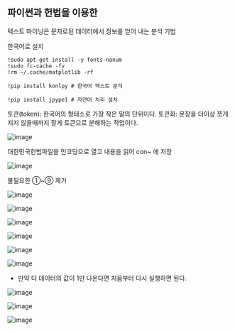 ## 파이썬과 헌법을 이용한 

텍스트 마이닝은 문자로된 데이터에서 정보를 얻어 내는 분석 기법

한국어로 설치

    !sudo apt-get install -y fonts-nanum
    !sudo fc-cache -fv
    !rm ~/.cache/matplotlib -rf

    !pip install konlpy # 한국어 텍스트 분석

    !pip install jpype1 # 자연어 처리 설치


토큰(token): 한국어의 형태소로 가장 작은 말의 단위이다.
토큰화: 문장을 더이상 쪼개 지지 않을때까지 잘게 토큰으로 분해하는 작업이다.

![image](https://github.com/user-attachments/assets/f398d3c4-1abb-4982-b236-b5dd70d6ffd8)

대한민국헌법파일을 인코딩으로 열고 내용을 읽어 con~ 에 저장

![image](https://github.com/user-attachments/assets/e4c7bd97-aebc-4a37-9195-3843cc7feec9)

불필요한 ①~⑨ 제거

![image](https://github.com/user-attachments/assets/d2af3af3-d391-4629-a895-e8f7a2d98534)

![image](https://github.com/user-attachments/assets/194e602a-7ef3-45bb-8e53-7551daa8ba87)


![image](https://github.com/user-attachments/assets/3ba810df-3411-4756-a347-17e1a927b927)

![image](https://github.com/user-attachments/assets/33c8598a-6943-4471-aff7-80f2817add55)


![image](https://github.com/user-attachments/assets/eb076e80-9319-4f3f-b970-df06743b7a60)


![image](https://github.com/user-attachments/assets/5c34382f-c138-4a4d-ad62-5de5b6d21248)

* 만약 다 데이터의 값이 1만 나온다면 처음부터 다시 실행하면 된다.

![image](https://github.com/user-attachments/assets/46f1b5b6-b59f-4040-9a85-86586664af68)

![image](https://github.com/user-attachments/assets/bdd63ac6-ccac-4d7a-84f9-471201616964)

![image](https://github.com/user-attachments/assets/fd1265da-decd-4d57-a9b6-f9d411f840d1)

